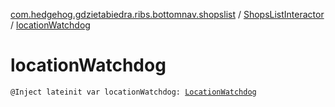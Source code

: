 [com.hedgehog.gdzietabiedra.ribs.bottomnav.shopslist](../index.md) / [ShopsListInteractor](index.md) / [locationWatchdog](./location-watchdog.md)

# locationWatchdog

`@Inject lateinit var locationWatchdog: `[`LocationWatchdog`](../../com.hedgehog.gdzietabiedra.appservice/-location-watchdog/index.md)